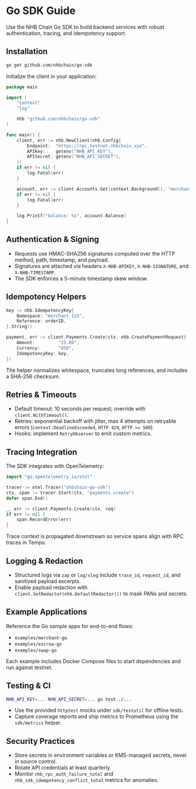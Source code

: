 # Go SDK Guide

Use the NHB Chain Go SDK to build backend services with robust authentication, tracing, and idempotency support.

## Installation

```bash
go get github.com/nhbchain/go-sdk
```

Initialize the client in your application:

```go
package main

import (
    "context"
    "log"

    nhb "github.com/nhbchain/go-sdk"
)

func main() {
    client, err := nhb.NewClient(nhb.Config{
        Endpoint:  "https://rpc.testnet.nhbchain.xyz",
        APIKey:    getenv("NHB_API_KEY"),
        APISecret: getenv("NHB_API_SECRET"),
    })
    if err != nil {
        log.Fatal(err)
    }

    account, err := client.Accounts.Get(context.Background(), "merchant-123")
    if err != nil {
        log.Fatal(err)
    }

    log.Printf("balance: %s", account.Balance)
}
```

## Authentication & Signing

- Requests use HMAC-SHA256 signatures computed over the HTTP method, path, timestamp, and payload.
- Signatures are attached via headers `X-NHB-APIKEY`, `X-NHB-SIGNATURE`, and `X-NHB-TIMESTAMP`.
- The SDK enforces a 5-minute timestamp skew window.

## Idempotency Helpers

```go
key := nhb.IdempotencyKey{
    Namespace: "merchant-123",
    Reference: orderID,
}.String()

payment, err := client.Payments.Create(ctx, nhb.CreatePaymentRequest{
    Amount:         "25.00",
    Currency:       "USD",
    IdempotencyKey: key,
})
```

The helper normalizes whitespace, truncates long references, and includes a SHA-256 checksum.

## Retries & Timeouts

- Default timeout: 10 seconds per request; override with `client.WithTimeout()`.
- Retries: exponential backoff with jitter, max 4 attempts on retryable errors (`context.DeadlineExceeded`, `HTTP 429`, `HTTP >= 500`).
- Hooks: implement `RetryObserver` to emit custom metrics.

## Tracing Integration

The SDK integrates with OpenTelemetry:

```go
import "go.opentelemetry.io/otel"

tracer := otel.Tracer("nhbchain-go-sdk")
ctx, span := tracer.Start(ctx, "payments.create")
defer span.End()

_, err := client.Payments.Create(ctx, req)
if err != nil {
    span.RecordError(err)
}
```

Trace context is propagated downstream so service spans align with RPC traces in Tempo.

## Logging & Redaction

- Structured logs via `zap` or `log/slog` include `trace_id`, `request_id`, and sanitized payload excerpts.
- Enable payload redaction with `client.SetRedactor(nhb.DefaultRedactor())` to mask PANs and secrets.

## Example Applications

Reference the Go sample apps for end-to-end flows:

- `examples/merchant-go`
- `examples/escrow-go`
- `examples/swap-go`

Each example includes Docker Compose files to start dependencies and run against testnet.

## Testing & CI

```bash
NHB_API_KEY=... NHB_API_SECRET=... go test ./...
```

- Use the provided `httptest` mocks under `sdk/testutil` for offline tests.
- Capture coverage reports and ship metrics to Prometheus using the `sdk/metrics` helper.

## Security Practices

- Store secrets in environment variables or KMS-managed secrets, never in source control.
- Rotate API credentials at least quarterly.
- Monitor `nhb_rpc_auth_failure_total` and `nhb_sdk_idempotency_conflict_total` metrics for anomalies.
